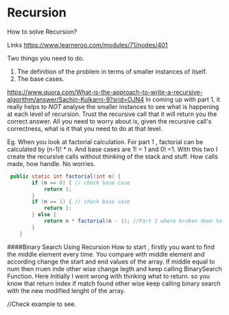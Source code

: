 # Recursion
How to solve Recursion?

Links
https://www.learneroo.com/modules/71/nodes/401

Two things you need to do. 
1) The definition of the problem in terms of smaller instances of itself. 
2) The base cases. 

https://www.quora.com/What-is-the-approach-to-write-a-recursive-algorithm/answer/Sachin-Kulkarni-9?srid=OJN4
In coming up with part 1, it really helps to *NOT* analyse the smaller instances to see 
what is happening at each level of recursion. Trust the recursive call that it will return 
you the correct answer. All you need to worry about is, 
given the recursive call's correctness, what is it that you need to do at that level.

Eg. When you look at factorial calculation. For part 1 , factorial can be calculated by (n-1)! * n.
And base cases are 1! = 1 and 0! =1.
With this two I create the recursive calls without thinking of the stack and stuff. How calls made, how handle. No worries.
```java
 public static int factorial(int n) {
        if (n == 0) { // check base case 
            return 1;
        } 
        if (n == 1) { // check base case
            return 1;
        } else {
            return n * factorial(n - 1); //Part 1 where broken down to sub problems
        }
    }
  ```  
  
  ####Binary Search Using Recursion
  How to start , firstly you want to find the middle element every time. You compare with middle element and according change 
  the start and end values of the array. If middle equal to num then rruen inde other wise change legth and keep calling 
  BinarySearch Function.
  Here Initially I went wrong with thinking what to return. so you know that return index if match found other wise keep 
  calling binary search with the new modified lenght of the array.
  
  //Check example to see.
  